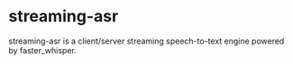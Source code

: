 # streaming-asr
streaming-asr is a client/server streaming speech-to-text engine powered by faster_whisper.
